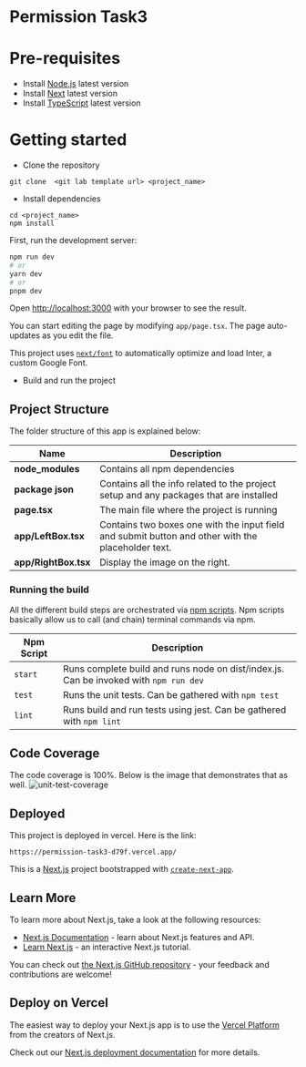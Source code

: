 # Permission Task3

# Pre-requisites

- Install [Node.js](https://nodejs.org/en/) latest version
- Install [Next](https://nextjs.org/docs/getting-started/installation) latest version
- Install [TypeScript](https://www.typescriptlang.org/download) latest version

# Getting started

- Clone the repository

```
git clone  <git lab template url> <project_name>
```

- Install dependencies

```
cd <project_name>
npm install
```

First, run the development server:

```bash
npm run dev
# or
yarn dev
# or
pnpm dev
```

Open [http://localhost:3000](http://localhost:3000) with your browser to see the result.

You can start editing the page by modifying `app/page.tsx`. The page auto-updates as you edit the file.

This project uses [`next/font`](https://nextjs.org/docs/basic-features/font-optimization) to automatically optimize and load Inter, a custom Google Font.

- Build and run the project

## Project Structure

The folder structure of this app is explained below:

| Name                 | Description                                                                                        |
| -------------------- | -------------------------------------------------------------------------------------------------- |
| **node_modules**     | Contains all npm dependencies                                                                      |
| **package json**     | Contains all the info related to the project setup and any packages that are installed             |
| **page.tsx**         | The main file where the project is running                                                         |
| **app/LeftBox.tsx**  | Contains two boxes one with the input field and submit button and other with the placeholder text. |
| **app/RightBox.tsx** | Display the image on the right.                                                                    |

### Running the build

All the different build steps are orchestrated via [npm scripts](https://docs.npmjs.com/misc/scripts).
Npm scripts basically allow us to call (and chain) terminal commands via npm.

| Npm Script | Description                                                                           |
| ---------- | ------------------------------------------------------------------------------------- |
| `start`    | Runs complete build and runs node on dist/index.js. Can be invoked with `npm run dev` |
| `test`     | Runs the unit tests. Can be gathered with `npm test`                                  |
| `lint`     | Runs build and run tests using jest. Can be gathered with `npm lint`                  |

## Code Coverage

The code coverage is 100%. Below is the image that demonstrates that as well.
![unit-test-coverage](https://github.com/awaisaltaf123/permission-task3/assets/98595364/d965631c-f2fe-4a86-8817-1c0e30b13672)

## Deployed

This project is deployed in vercel.
Here is the link:

```
https://permission-task3-d79f.vercel.app/
```

This is a [Next.js](https://nextjs.org/) project bootstrapped with [`create-next-app`](https://github.com/vercel/next.js/tree/canary/packages/create-next-app).

## Learn More

To learn more about Next.js, take a look at the following resources:

- [Next.js Documentation](https://nextjs.org/docs) - learn about Next.js features and API.
- [Learn Next.js](https://nextjs.org/learn) - an interactive Next.js tutorial.

You can check out [the Next.js GitHub repository](https://github.com/vercel/next.js/) - your feedback and contributions are welcome!

## Deploy on Vercel

The easiest way to deploy your Next.js app is to use the [Vercel Platform](https://vercel.com/new?utm_medium=default-template&filter=next.js&utm_source=create-next-app&utm_campaign=create-next-app-readme) from the creators of Next.js.

Check out our [Next.js deployment documentation](https://nextjs.org/docs/deployment) for more details.
